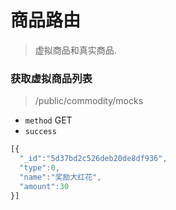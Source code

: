 # 商品路由
> 虚拟商品和真实商品.


### 获取虚拟商品列表
> /public/commodity/mocks

* `method` GET</br>
* `success`
```js
[{
  "_id":"5d37bd2c526deb20de8df936",
  "type":0,
  "name":"奖励大红花",
  "amount":30
}]
```